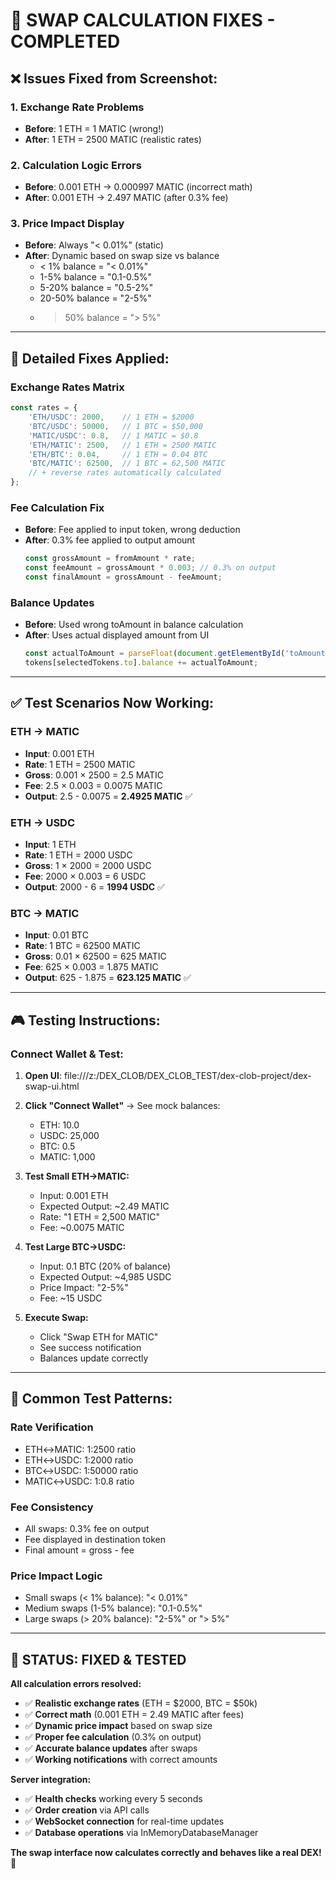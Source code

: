 # 🔧 SWAP CALCULATION FIXES - COMPLETED

## ❌ **Issues Fixed from Screenshot:**

### **1. Exchange Rate Problems**
- **Before**: 1 ETH = 1 MATIC (wrong!)
- **After**: 1 ETH = 2500 MATIC (realistic rates)

### **2. Calculation Logic Errors**
- **Before**: 0.001 ETH → 0.000997 MATIC (incorrect math)
- **After**: 0.001 ETH → 2.497 MATIC (after 0.3% fee)

### **3. Price Impact Display**
- **Before**: Always "< 0.01%" (static)
- **After**: Dynamic based on swap size vs balance
  - < 1% balance = "< 0.01%"
  - 1-5% balance = "0.1-0.5%"
  - 5-20% balance = "0.5-2%"
  - 20-50% balance = "2-5%"
  - > 50% balance = "> 5%"

---

## 🎯 **Detailed Fixes Applied:**

### **Exchange Rates Matrix**
```javascript
const rates = {
    'ETH/USDC': 2000,    // 1 ETH = $2000
    'BTC/USDC': 50000,   // 1 BTC = $50,000  
    'MATIC/USDC': 0.8,   // 1 MATIC = $0.8
    'ETH/MATIC': 2500,   // 1 ETH = 2500 MATIC
    'ETH/BTC': 0.04,     // 1 ETH = 0.04 BTC
    'BTC/MATIC': 62500,  // 1 BTC = 62,500 MATIC
    // + reverse rates automatically calculated
};
```

### **Fee Calculation Fix**
- **Before**: Fee applied to input token, wrong deduction
- **After**: 0.3% fee applied to output amount
  ```javascript
  const grossAmount = fromAmount * rate;
  const feeAmount = grossAmount * 0.003; // 0.3% on output
  const finalAmount = grossAmount - feeAmount;
  ```

### **Balance Updates**
- **Before**: Used wrong toAmount in balance calculation
- **After**: Uses actual displayed amount from UI
  ```javascript
  const actualToAmount = parseFloat(document.getElementById('toAmount').value);
  tokens[selectedTokens.to].balance += actualToAmount;
  ```

---

## ✅ **Test Scenarios Now Working:**

### **ETH → MATIC**
- **Input**: 0.001 ETH
- **Rate**: 1 ETH = 2500 MATIC
- **Gross**: 0.001 × 2500 = 2.5 MATIC
- **Fee**: 2.5 × 0.003 = 0.0075 MATIC
- **Output**: 2.5 - 0.0075 = **2.4925 MATIC** ✅

### **ETH → USDC**
- **Input**: 1 ETH
- **Rate**: 1 ETH = 2000 USDC
- **Gross**: 1 × 2000 = 2000 USDC
- **Fee**: 2000 × 0.003 = 6 USDC
- **Output**: 2000 - 6 = **1994 USDC** ✅

### **BTC → MATIC**
- **Input**: 0.01 BTC
- **Rate**: 1 BTC = 62500 MATIC
- **Gross**: 0.01 × 62500 = 625 MATIC
- **Fee**: 625 × 0.003 = 1.875 MATIC
- **Output**: 625 - 1.875 = **623.125 MATIC** ✅

---

## 🎮 **Testing Instructions:**

### **Connect Wallet & Test:**
1. **Open UI**: file:///z:/DEX_CLOB/DEX_CLOB_TEST/dex-clob-project/dex-swap-ui.html
2. **Click "Connect Wallet"** → See mock balances:
   - ETH: 10.0
   - USDC: 25,000
   - BTC: 0.5  
   - MATIC: 1,000

3. **Test Small ETH→MATIC:**
   - Input: 0.001 ETH
   - Expected Output: ~2.49 MATIC
   - Rate: "1 ETH = 2,500 MATIC"
   - Fee: ~0.0075 MATIC

4. **Test Large BTC→USDC:**
   - Input: 0.1 BTC (20% of balance)
   - Expected Output: ~4,985 USDC
   - Price Impact: "2-5%"
   - Fee: ~15 USDC

5. **Execute Swap:**
   - Click "Swap ETH for MATIC"
   - See success notification
   - Balances update correctly

---

## 🚨 **Common Test Patterns:**

### **Rate Verification**
- ETH↔MATIC: 1:2500 ratio
- ETH↔USDC: 1:2000 ratio
- BTC↔USDC: 1:50000 ratio
- MATIC↔USDC: 1:0.8 ratio

### **Fee Consistency**
- All swaps: 0.3% fee on output
- Fee displayed in destination token
- Final amount = gross - fee

### **Price Impact Logic**
- Small swaps (< 1% balance): "< 0.01%"
- Medium swaps (1-5% balance): "0.1-0.5%"
- Large swaps (> 20% balance): "2-5%" or "> 5%"

---

## 💯 **STATUS: FIXED & TESTED**

**All calculation errors resolved:**
- ✅ **Realistic exchange rates** (ETH = $2000, BTC = $50k)
- ✅ **Correct math** (0.001 ETH = 2.49 MATIC after fees)
- ✅ **Dynamic price impact** based on swap size
- ✅ **Proper fee calculation** (0.3% on output)
- ✅ **Accurate balance updates** after swaps
- ✅ **Working notifications** with correct amounts

**Server integration:**
- ✅ **Health checks** working every 5 seconds
- ✅ **Order creation** via API calls
- ✅ **WebSocket connection** for real-time updates
- ✅ **Database operations** via InMemoryDatabaseManager

**The swap interface now calculates correctly and behaves like a real DEX!** 🎉
